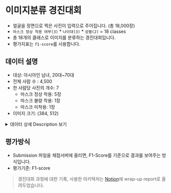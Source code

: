 # 이미지분류 경진대회

- 얼굴을 정면으로 찍은 사진이 입력으로 주어집니다. (총 18,000장)
- `마스크 정상 착용 여부(3)` * `나이대(3)` * `성별(2)` = 18 classes
- 총 18개의 클래스로 이미지를 분류하는 경진대회입니다.
- 평가지표는 `f1-score`를 사용합니다.

## 데이터 설명

- 대상: 아시아인 남녀, 20대~70대
- 전체 사람 수 : 4,500
- 한 사람당 사진의 개수: 7
  - 마스크 정상 착용: 5장
  - 마스크 불량 착용: 1장
  - 마스크 미착용: 1장
- 이미지 크기: (384, 512)

<details>
<summary>데이터 상세 Description 보기</summary>
<div markdown="1">


  ### 학습데이터, 테스트 데이터

  - 데이터 분할
    - 학습데이터 60%
    - public 테스트셋 20%
    - private 테스트셋 20%

  ### 입출력

  - 입력: 마스크 착용 사진, 미착용 사진, 혹은 이상하게 착용한 사진(코스크, 턱스크)
  - 출력: 총 18개의 class를 예측해야합니다. 결과값으로 0~17에 해당되는 숫자가 각 이미지 당 하나씩 나와야합니다.
    <details>
    <summary>예시</summary>
    <div markdown="1">

    - the class of `cfe1268.jpg` : 7  
    - the class of `3a2662c.jpg` : 2

    </div>
    </details>

  ### 클래스 분류 기준

  - 마스크 착용여부, 성별, 나이를 기준으로 총 18개의 클래스가 있습니다.
    <details>
    <summary>상세 분류 기준 보기</summary>
    <div markdown="1">

    <img src="https://user-images.githubusercontent.com/35002768/136669475-74d45d46-6236-4b70-85f0-cbc6a42bbed5.png" width="60%">

    </div>
    </details>


</div>
</details>

## 평가방식

- Submission 파일을 채점서버에 올리면, F1-Score를 기준으로 결과를 보여주는 방식입니다.
- 평가기준: F1-score

> 경진대회 과정에 대한 기록, 사용한 아키텍처는 [Notion](https://shy-perfume-f1a.notion.site/Wrap-Up-febd03ed40724fb7977c18fd8bd8a5c6)에 wrap-up report로 올려두었습니다.
